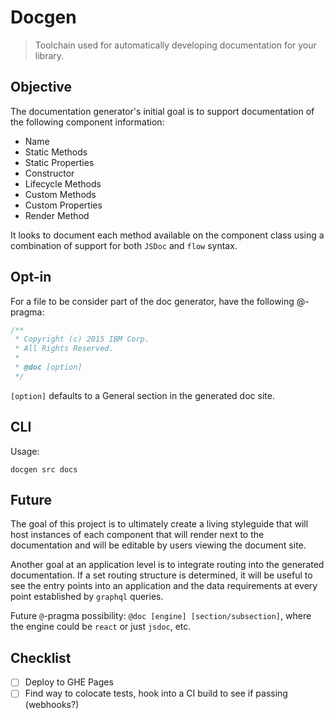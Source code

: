 # Docgen

> Toolchain used for automatically developing documentation for your library.

## Objective

The documentation generator's initial goal is to support documentation of the following component information:

- Name
- Static Methods
- Static Properties
- Constructor
- Lifecycle Methods
- Custom Methods
- Custom Properties
- Render Method

It looks to document each method available on the component class using a combination of support for both `JSDoc` and `flow` syntax.

## Opt-in

For a file to be consider part of the doc generator, have the following @-pragma:

```js
/**
 * Copyright (c) 2015 IBM Corp.
 * All Rights Reserved.
 *
 * @doc [option]
 */
```

`[option]` defaults to a General section in the generated doc site.

## CLI

Usage:

```
docgen src docs
```

## Future

The goal of this project is to ultimately create a living styleguide that will host instances of each component that will render next to the documentation and will be editable by users viewing the document site.

Another goal at an application level is to integrate routing into the generated documentation. If a set routing structure is determined, it will be useful to see the entry points into an application and the data requirements at every point established by `graphql` queries.

Future `@`-pragma possibility: `@doc [engine] [section/subsection]`, where the engine could be `react` or just `jsdoc`, etc.

## Checklist

- [ ] Deploy to GHE Pages
- [ ] Find way to colocate tests, hook into a CI build to see if passing (webhooks?)
